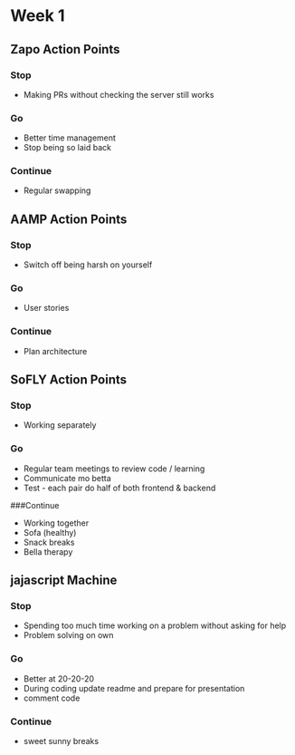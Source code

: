 # Week 1

## Zapo Action Points
### Stop
+ Making PRs without checking the server still works

### Go
+ Better time management
+ Stop being so laid back

### Continue
+ Regular swapping

## AAMP Action Points
### Stop
+ Switch off being harsh on yourself

### Go
+ User stories

### Continue
+ Plan architecture

## SoFLY Action Points
### Stop
+ Working separately

### Go
+ Regular team meetings to review code / learning
+ Communicate mo betta
+ Test - each pair do half of both frontend & backend

###Continue
+ Working together
+ Sofa (healthy)
+ Snack breaks
+ Bella therapy

## jajascript Machine
### Stop
+ Spending too much time working on a problem without asking for help
+ Problem solving on own

### Go
+ Better at 20-20-20
+ During coding update readme and prepare for presentation
+ comment code

### Continue
+ sweet sunny breaks
